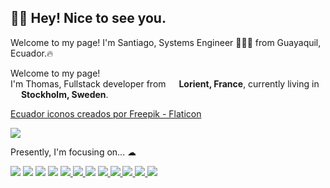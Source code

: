 ## 👋🏻 Hey! Nice to see you.

Welcome to my page! I'm Santiago, Systems Engineer 👨🏻‍💻 from Guayaquil, Ecuador.🔥

<p>Welcome to my page! </br> I'm Thomas, Fullstack developer from <img src="https://static.vecteezy.com/system/resources/thumbnails/012/177/225/small_2x/ecuador-map-city-color-of-country-flag-png.png" width="13"/> <b>Lorient, France</b>, currently living in <img src="https://www.cursodireccionproyectos.com/wp-content/uploads/PMP-e1519670762615.png" width="13"/> <b>Stockholm, Sweden</b>. </p>


<a href="https://www.flaticon.es/iconos-gratis/ecuador" title="ecuador iconos">Ecuador iconos creados por Freepik - Flaticon</a>

![](https://komarev.com/ghpvc/?username=stgoarteaga&label=PROFILE+VIEWS&style=flat)

Presently, I'm focusing on... ☁

<a href="https://kubernetes.io/" target="kuber">
<img src="https://img.shields.io/badge/Kubernetes-black?style=flat&logo=kubernetes&logoColor=%23000000&color=%23326CE5&"></a>
<a href="https://www.docker.com/" target="docker">
<img src="https://img.shields.io/badge/Docker-black?style=flat&logo=docker&logoColor=%23000000&color=%232496ED&"></a>
<a href="https://www.terraform.io/" target="terraform">
<img src="https://img.shields.io/badge/Terraform-black?style=flat&logo=terraform&logoColor=%23000000&color=%23844FBA"></a>
<a href="https://go.dev/" target="Go">
<img src="https://img.shields.io/badge/Golang-black?style=flat&logo=go&logoColor=%23000000&color=%2300ADD8"></a>
<a href="https://www.python.org/" target="python">
<img src="https://img.shields.io/badge/Python-black?style=flat&logo=python&logoColor=%23000000&color=%233776AB"></a><a href="https://docs.kernel.org/" target="linux">
<img src="https://img.shields.io/badge/Linux-while?style=flat&logo=linux&logoColor=black&color=%23FCC624"></a><a href="https://neovim.io/" target="neovim">
<img src="https://img.shields.io/badge/Neovim-black?style=flat&logo=Neovim&logoColor=%23000000&color=%2357A143"></a>
<a href="https://docs.aws.amazon.com/?nc2=h_ql_doc_do" target="aws">
<img src="https://img.shields.io/badge/AWS-black?style=flat&logo=amazonwebservices&logoColor=%23000000&color=%23232F3E"></a><a href="https://docs.ansible.com/" target="ansible">
<img src="https://img.shields.io/badge/Ansible-black?style=flat&logo=ansible&logoColor=%23000000&color=%23EE0000"></a><a href="https://prometheus.io/docs/introduction/overview/" target="prometheus">
<img src="https://img.shields.io/badge/Prometheus-black?style=flat&logo=prometheus&logoColor=%23000000&color=%23E6522C"></a><a href="https://www.jenkins.io/doc/book/" target="jenkins">
<img src="https://img.shields.io/badge/Jenkins-black?style=flat&logo=jenkins&logoColor=%23000000&color=%23D24939"></a><a href="https://argo-cd.readthedocs.io/en/stable/" target="argo">
<img src="https://img.shields.io/badge/ArgoCD-black?style=flat&logo=argo&logoColor=%23000000&color=%23EF7B4D"></a>

<!--
**stgoarteaga/stgoarteaga** is a ✨ _special_ ✨ repository because its `README.md` (this file) appears on your GitHub profile.

Here are some ideas to get you started:

- 🔭 I’m currently working on ...
- 🌱 I’m currently learning ...
- 👯 I’m looking to collaborate on ...
- 🤔 I’m looking for help with ...
- 💬 Ask me about ...
- 📫 How to reach me: ...
- 😄 Pronouns: ...
- ⚡ Fun fact: ...
-->
